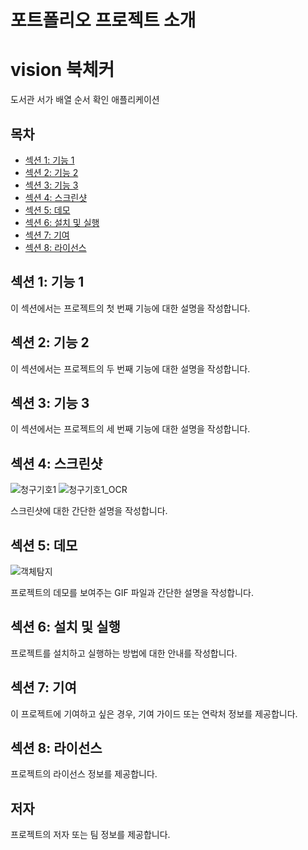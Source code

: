 # 포트폴리오 프로젝트 소개
>
# vision 북체커

도서관 서가 배열 순서 확인 애플리케이션

## 목차

- [섹션 1: 기능 1](#섹션-1-기능-1)
- [섹션 2: 기능 2](#섹션-2-기능-2)
- [섹션 3: 기능 3](#섹션-3-기능-3)
- [섹션 4: 스크린샷](#섹션-4-스크린샷)
- [섹션 5: 데모](#섹션-5-데모)
- [섹션 6: 설치 및 실행](#섹션-6-설치-및-실행)
- [섹션 7: 기여](#섹션-7-기여)
- [섹션 8: 라이선스](#섹션-8-라이선스)

## 섹션 1: 기능 1

이 섹션에서는 프로젝트의 첫 번째 기능에 대한 설명을 작성합니다.

## 섹션 2: 기능 2

이 섹션에서는 프로젝트의 두 번째 기능에 대한 설명을 작성합니다.

## 섹션 3: 기능 3

이 섹션에서는 프로젝트의 세 번째 기능에 대한 설명을 작성합니다.

## 섹션 4: 스크린샷

![청구기호1](https://github.com/taewoo1997/Portfolio/assets/108257288/1691dab8-1ac1-44bb-b1f6-0474a2d338c0)
![청구기호1_OCR](https://github.com/taewoo1997/Portfolio/assets/108257288/be91c440-bf67-4224-941f-dd1114564467)

스크린샷에 대한 간단한 설명을 작성합니다.

## 섹션 5: 데모

![객체탐지](https://github.com/taewoo1997/Portfolio/assets/108257288/b90f4e01-395a-4190-b52c-453c6fa59cb7)

프로젝트의 데모를 보여주는 GIF 파일과 간단한 설명을 작성합니다.

## 섹션 6: 설치 및 실행

프로젝트를 설치하고 실행하는 방법에 대한 안내를 작성합니다.

## 섹션 7: 기여

이 프로젝트에 기여하고 싶은 경우, 기여 가이드 또는 연락처 정보를 제공합니다.

## 섹션 8: 라이선스

프로젝트의 라이선스 정보를 제공합니다.

## 저자

프로젝트의 저자 또는 팀 정보를 제공합니다.
